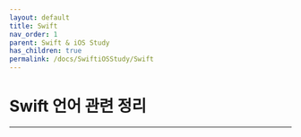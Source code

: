 ```yaml
---
layout: default
title: Swift
nav_order: 1
parent: Swift & iOS Study
has_children: true
permalink: /docs/SwiftiOSStudy/Swift
---
```


# **Swift 언어 관련 정리**

---
